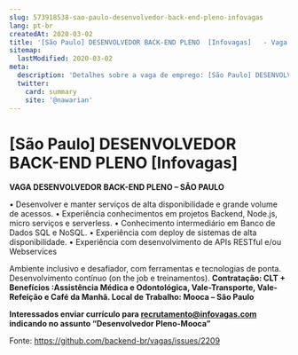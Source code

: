 ```yaml
---
slug: 573918538-sao-paulo-desenvolvedor-back-end-pleno-infovagas
lang: pt-br
createdAt: 2020-03-02
title: '[São Paulo] DESENVOLVEDOR BACK-END PLENO  [Infovagas]   - Vaga de Emprego'
sitemap:
  lastModified: 2020-03-02
meta:
  description: 'Detalhes sobre a vaga de emprego: [São Paulo] DESENVOLVEDOR BACK-END PLENO  [Infovagas]  '
  twitter:
    card: summary
    site: '@nawarian'
---
```


# [São Paulo] DESENVOLVEDOR BACK-END PLENO  [Infovagas]  

**VAGA DESENVOLVEDOR BACK-END PLENO – SÃO PAULO**

•	Desenvolver e manter serviços de alta disponibilidade e grande volume de acessos.
•	Experiência conhecimentos em projetos Backend, Node.js, micro serviços e serverless.
•	Conhecimento intermediário em Banco de Dados SQL e NoSQL.
•	Experiência com deploy de sistemas de alta disponibilidade.
•	Experiência com desenvolvimento de APIs RESTful e/ou Webservices


Ambiente inclusivo e desafiador, com ferramentas e tecnologias de ponta.
Desenvolvimento contínuo (on the job e treinamentos).
**Contratação: CLT + Benefícios :Assistência Médica e Odontológica, Vale-Transporte, Vale-Refeição e Café da Manhã.
Local de Trabalho: Mooca – São Paulo** 

**Interessados enviar currículo para recrutamento@infovagas.com  indicando no assunto “Desenvolvedor Pleno-Mooca”**


Fonte: https://github.com/backend-br/vagas/issues/2209